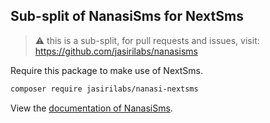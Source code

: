 ## Sub-split of NanasiSms for NextSms

> ⚠️ this is a sub-split, for pull requests and issues, visit: https://github.com/jasirilabs/nanasisms

Require this package to make use of NextSms.


```bash
composer require jasirilabs/nanasi-nextsms
```

View the [documentation of NanasiSms]().
